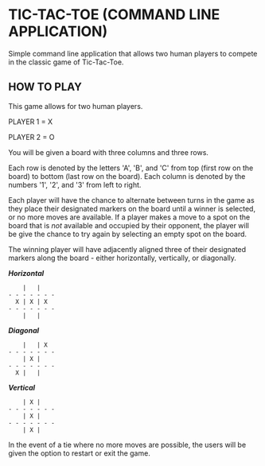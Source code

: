 # TIC-TAC-TOE (COMMAND LINE APPLICATION)

Simple command line application that allows two human players to compete in the classic game of Tic-Tac-Toe.

## HOW TO PLAY

This game allows for two human players.

PLAYER 1 = X

PLAYER 2 = O

You will be given a board with three columns and three rows.

Each row is denoted by the letters 'A', 'B', and 'C' from top (first row on the board) to bottom (last row on the board).
Each column is denoted by the numbers '1', '2', and '3' from left to right.

Each player will have the chance to alternate between turns in the game as they place their designated markers on the board until a winner is selected, or no more moves are available.
If a player makes a move to a spot on the board that is *not* available and occupied by their opponent, the player will be give the chance to try again by selecting an empty spot on the board.

The winning player will have adjacently aligned three of their designated markers along the board - either horizontally, vertically, or diagonally.

***Horizontal***

```text
    |   |
- - - - - - -
  X | X | X  
- - - - - - -
    |   |           
```

***Diagonal***

```text
    |   | X
- - - - - - -
    | X |    
- - - - - - -
  X |   |
```

***Vertical***

```text
    | X |
- - - - - - -
    | X |  
- - - - - - -
    | X |
```

In the event of a tie where no more moves are possible, the users will be given the option to restart or exit the game.
